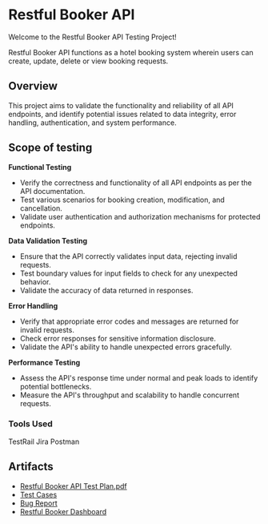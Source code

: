 # Restful Booker API
Welcome to the Restful Booker API Testing Project!  

Restful Booker API functions as a hotel booking system wherein users can create, update, delete or view booking requests.

## Overview
This project aims to validate the functionality and reliability of all API endpoints, and identify potential issues related to data integrity, error handling, authentication, and system performance.

## Scope of testing

**Functional Testing**  
- Verify the correctness and functionality of all API endpoints as per the API documentation.
- Test various scenarios for booking creation, modification, and cancellation.
- Validate user authentication and authorization mechanisms for protected endpoints.

**Data Validation Testing**  
- Ensure that the API correctly validates input data, rejecting invalid requests.
- Test boundary values for input fields to check for any unexpected behavior.
- Validate the accuracy of data returned in responses.

**Error Handling**  
- Verify that appropriate error codes and messages are returned for invalid requests.
- Check error responses for sensitive information disclosure.
- Validate the API's ability to handle unexpected errors gracefully.

**Performance Testing**  
- Assess the API's response time under normal and peak loads to identify potential bottlenecks.
- Measure the API's throughput and scalability to handle concurrent requests.

### Tools Used
TestRail
Jira
Postman

## Artifacts

- [Restful Booker API Test Plan.pdf](RestfulBookerAPITestPlan.pdf)
- [Test Cases](Sprint-1_TestCases(Jira).csv)
- [Bug Report](https://)
- [Restful Booker Dashboard](RestfulBookerDashboard.pdf)

